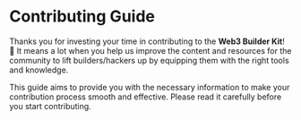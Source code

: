 # Contributing Guide

Thanks you for investing your time in contributing to the **Web3 Builder Kit**! 🎉
It means a lot when you help us improve the content and resources for the community to lift builders/hackers up by equipping them with the right tools and knowledge.

This guide aims to provide you with the necessary information to make your contribution process smooth and effective. Please read it carefully before you start contributing.

